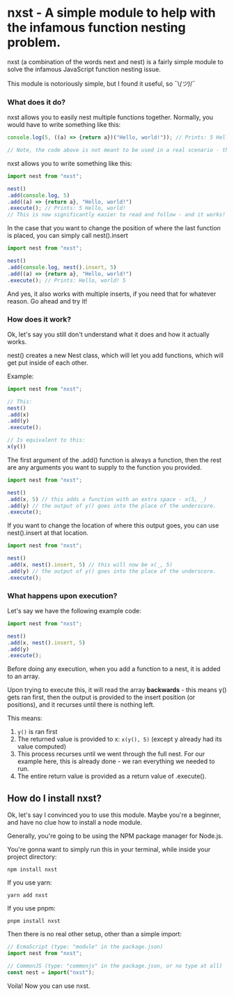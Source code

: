 # nxst - A simple module to help with the infamous function nesting problem.

nxst (a combination of the words next and nest) is a fairly simple module to solve the infamous JavaScript function nesting issue.

This module is notoriously simple, but I found it useful, so ¯\\_(ツ)_/¯

### What does it do?
nxst allows you to easily nest multiple functions together. Normally, you would have to write something like this:
```js
console.log(5, ((a) => {return a})("Hello, world!")); // Prints: 5 Hello, world!

// Note, the code above is not meant to be used in a real scenario - this is an example. This module may be useful in larger codebases, where nesting like this can make code very hard to read.
```
nxst allows you to write something like this:
```js
import nest from "nxst";

nest()
.add(console.log, 5)
.add((a) => {return a}, "Hello, world!")
.execute(); // Prints: 5 Hello, world!
// This is now significantly easier to read and follow - and it works!
```
In the case that you want to change the position of where the last function is placed, you can simply call nest().insert
```js
import nest from "nxst";

nest()
.add(console.log, nest().insert, 5)
.add((a) => {return a}, "Hello, world!")
.execute(); // Prints: Hello, world! 5
```
And yes, it also works with multiple inserts, if you need that for whatever reason. Go ahead and try it!

### How does it work?
Ok, let's say you still don't understand what it does and how it actually works.

nest() creates a new Nest class, which will let you add functions, which will get put inside of each other.

Example:
```js
import nest from "nxst";

// This:
nest()
.add(x)
.add(y)
.execute();

// Is equivalent to this:
x(y())
```

The first argument of the .add() function is always a function, then the rest are any arguments you want to supply to the function you provided.
```js
import nest from "nxst";

nest()
.add(x, 5) // this adds a function with an extra space - x(5, _)
.add(y) // the output of y() goes into the place of the underscore.
.execute();
```

If you want to change the location of where this output goes, you can use nest().insert at that location.

```js
import nest from "nxst";

nest()
.add(x, nest().insert, 5) // this will now be x(_, 5)
.add(y) // the output of y() goes into the place of the underscore.
.execute();
```

### What happens upon execution?
Let's say we have the following example code:
```js
import nest from "nxst";

nest()
.add(x, nest().insert, 5)
.add(y)
.execute();
```
Before doing any execution, when you add a function to a nest, it is added to an array.

Upon trying to execute this, it will read the array __backwards__ - this means y() gets ran first, then the output is provided to the insert position (or positions), and it recurses until there is nothing left.

This means:

1. `y()` is ran first
2. The returned value is provided to x: `x(y(), 5)` (except y already had its value computed)
3. This process recurses until we went through the full nest. For our example here, this is already done - we ran everything we needed to run.
4. The entire return value is provided as a return value of .execute().

## How do I install nxst?
Ok, let's say I convinced you to use this module. Maybe you're a beginner, and have no clue how to install a node module.

Generally, you're going to be using the NPM package manager for Node.js.

You're gonna want to simply run this in your terminal, while inside your project directory:

`npm install nxst`

If you use yarn:

`yarn add nxst`

If you use pnpm:

`pnpm install nxst`

Then there is no real other setup, other than a simple import:

```js
// EcmaScript (type: "module" in the package.json)
import nest from "nxst";

// CommonJS (type: "commonjs" in the package.json, or no type at all)
const nest = import("nxst");
```

Voila! Now you can use nxst.